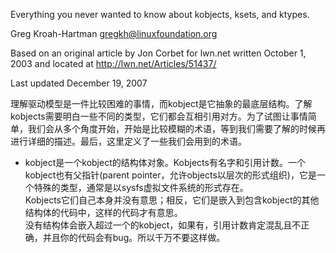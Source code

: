 Everything you never wanted to know about kobjects, ksets, and ktypes.

Greg Kroah-Hartman <gregkh@linuxfoundation.org>

Based on an original article by Jon Corbet for lwn.net written October 1,
2003 and located at http://lwn.net/Articles/51437/

Last updated December 19, 2007

理解驱动模型是一件比较困难的事情，而kobject是它抽象的最底层结构。了解kobjects需要明白一些不同的类型，它们都会互相引用对方。为了试图让事情简单，我们会从多个角度开始，开始是比较模糊的术语，等到我们需要了解的时候再进行详细的描述。最后，这里定义了一些我们会用到的术语。
* kobject是一个kobject的结构体对象。Kobjects有名字和引用计数。一个kobject也有父指针(parent pointer，允许objects以层次的形式组织)，它是一个特殊的类型，通常是以sysfs虚拟文件系统的形式存在。  
Kobjects它们自己本身并没有意思；相反，它们是嵌入到包含kobject的其他结构体的代码中，这样的代码才有意思。  
没有结构体会嵌入超过一个的kobject，如果有，引用计数肯定混乱且不正确，并且你的代码会有bug。所以千万不要这样做。
